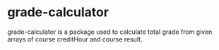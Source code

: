 # grade-calculator
grade-calculator is a package used to calculate total grade from given arrays of course  creditHour and course result.
